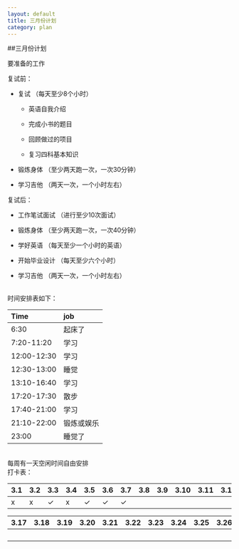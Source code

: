 ```yaml
---
layout: default
title: 三月份计划
category: plan
---
```


##三月份计划

要准备的工作

复试前：

- 复试 （每天至少8个小时）

	- 英语自我介绍

	- 完成小书的题目

	- 回顾做过的项目

	- 复习四科基本知识

- 锻炼身体 （至少两天跑一次，一次30分钟）

- 学习吉他 （两天一次，一个小时左右）

复试后：

- 工作笔试面试 （进行至少10次面试）

- 锻炼身体 （至少两天跑一次，一次40分钟）

- 学好英语 （每天至少一个小时的英语）

- 开始毕业设计 （每天至少六个小时）

- 学习吉他 （两天一次，一个小时左右）

<br />
时间安排表如下：

<table width="500">
  <thead>
    <tr>
      <th style="text-align: left">Time</th>
      <th style="text-align: left">job</th>
    </tr>
  </thead>
  <tbody>
    <tr>
      <td style="text-align: left">6:30</td>
      <td style="text-align: left">起床了</td>
    </tr>
    <tr>
      <td style="text-align: left">7:20-11:20</td>
      <td style="text-align: left">学习</td>
    </tr>
    <tr>
      <td style="text-align: left">12:00-12:30</td>
      <td style="text-align: left">学习</td>
    </tr>
    <tr>
      <td style="text-align: left">12:30-13:00</td>
      <td style="text-align: left">睡觉</td>
    </tr>
    <tr>
      <td style="text-align: left">13:10-16:40</td>
      <td style="text-align: left">学习</td>
    </tr>
    <tr>
      <td style="text-align: left">17:20-17:30</td>
      <td style="text-align: left">散步</td>
    </tr>
    <tr>
      <td style="text-align: left">17:40-21:00</td>
      <td style="text-align: left">学习</td>
    </tr>
    <tr>
      <td style="text-align: left">21:10-22:00</td>
      <td style="text-align: left">锻炼或娱乐</td>
    </tr>
    <tr>
      <td style="text-align: left">23:00</td>
      <td style="text-align: left">睡觉了</td>
    </tr>
  </tbody>
</table>

<br />
每周有一天空闲时间自由安排

<br />
打卡表：

<table width="800">
  <thead>
    <tr>
      <th style="text-align: left">3.1</th>
      <th style="text-align: left">3.2</th>
      <th style="text-align: left">3.3</th>
      <th style="text-align: left">3.4</th>
      <th style="text-align: left">3.5</th>
      <th style="text-align: left">3.6</th>
      <th style="text-align: left">3.7</th>
      <th style="text-align: left">3.8</th>
      <th style="text-align: left">3.9</th>
      <th style="text-align: left">3.10</th>
      <th style="text-align: left">3.11</th>
      <th style="text-align: left">3.12</th>
      <th style="text-align: left">3.13</th>
      <th style="text-align: left">3.14</th>
      <th style="text-align: left">3.15</th>
      <th style="text-align: left">3.16</th>
    </tr>
  </thead>
  <tbody>
    <tr>
      <td style="text-align: left">x</td>
      <td style="text-align: left">x</td>
      <td style="text-align: left">✓</td>
      <td style="text-align: left">x</td>
      <td style="text-align: left">✓</td>
      <td style="text-align: left">✓</td>
      <td style="text-align: left">✓</td>
      <td style="text-align: left">&nbsp;</td>
      <td style="text-align: left">&nbsp;</td>
      <td style="text-align: left">&nbsp;</td>
      <td style="text-align: left">&nbsp;</td>
      <td style="text-align: left">&nbsp;</td>
      <td style="text-align: left">&nbsp;</td>
      <td style="text-align: left">&nbsp;</td>
      <td style="text-align: left">&nbsp;</td>
      <td style="text-align: left">&nbsp;</td>
    </tr>
  </tbody>
</table>

<table width="800">
  <thead>
    <tr>
      <th style="text-align: left">3.17</th>
      <th style="text-align: left">3.18</th>
      <th style="text-align: left">3.19</th>
      <th style="text-align: left">3.20</th>
      <th style="text-align: left">3.21</th>
      <th style="text-align: left">3.22</th>
      <th style="text-align: left">3.23</th>
      <th style="text-align: left">3.24</th>
      <th style="text-align: left">3.25</th>
      <th style="text-align: left">3.26</th>
      <th style="text-align: left">3.27</th>
      <th style="text-align: left">3.28</th>
      <th style="text-align: left">3.29</th>
      <th style="text-align: left">3.30</th>
      <th style="text-align: left">3.31</th>
    </tr>
  </thead>
  <tbody>
    <tr>
      <td style="text-align: left">&nbsp;</td>
      <td style="text-align: left">&nbsp;</td>
      <td style="text-align: left">&nbsp;</td>
      <td style="text-align: left">&nbsp;</td>
      <td style="text-align: left">&nbsp;</td>
      <td style="text-align: left">&nbsp;</td>
      <td style="text-align: left">&nbsp;</td>
      <td style="text-align: left">&nbsp;</td>
      <td style="text-align: left">&nbsp;</td>
      <td style="text-align: left">&nbsp;</td>
      <td style="text-align: left">&nbsp;</td>
      <td style="text-align: left">&nbsp;</td>
      <td style="text-align: left">&nbsp;</td>
      <td style="text-align: left">&nbsp;</td>
      <td style="text-align: left">&nbsp;</td>
    </tr>
  </tbody>
</table>
